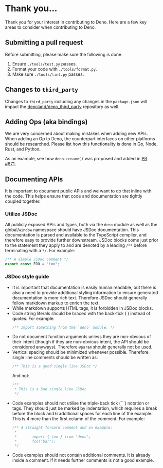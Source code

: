 # Thank you...

Thank you for your interest in contributing to Deno. Here are a few key areas to
consider when contributing to Deno.

## Submitting a pull request

Before submitting, please make sure the following is done:

1. Ensure `./tools/test.py` passes.
2. Format your code with `./tools/format.py`.
3. Make sure `./tools/lint.py` passes.

## Changes to `third_party`

Changes to `third_party` including any changes in the `package.json` will impact
the [denoland/deno_third_party](https://github.com/denoland/deno_third_party)
repository as well.

## Adding Ops (aka bindings)

We are very concerned about making mistakes when adding new APIs. When adding an
Op to Deno, the counterpart interfaces on other platforms should be researched.
Please list how this functionality is done in Go, Node, Rust, and Python.

As an example, see how `deno.rename()` was proposed and added in
[PR #671](https://github.com/denoland/deno/pull/671).

## Documenting APIs

It is important to document public APIs and we want to do that inline with the
code. This helps ensure that code and documentation are tightly coupled
together.

### Utilize JSDoc

All publicly exposed APIs and types, both via the `deno` module as well as the
global/`window` namespace should have JSDoc documentation. This documentation is
parsed and available to the TypeScript compiler, and therefore easy to provide
further downstream. JSDoc blocks come just prior to the statement they apply to
and are denoted by a leading `/**` before terminating with a `*/`. For example:

```ts
/** A simple JSDoc comment */
export const FOO = "foo";
```

### JSDoc style guide

- It is important that documentation is easily human readable, but there is also
  a need to provide additional styling information to ensure generated
  documentation is more rich text. Therefore JSDoc should generally follow
  markdown markup to enrich the text.
- While markdown supports HTML tags, it is forbidden in JSDoc blocks.
- Code string literals should be braced with the back-tick (\`) instead of
  quotes. For example:
  ```ts
  /** Import something from the `deno` module. */
  ```
- Do not document function arguments unless they are non-obvious of their intent
  (though if they are non-obvious intent, the API should be considered anyways).
  Therefore `@param` should generally not be used.
- Vertical spacing should be minimized whenever possible. Therefore single line
  comments should be written as:
  ```ts
  /** This is a good single line JSDoc */
  ```
  And not:
  ```ts
  /**
   * This is a bad single line JSDoc
   */
  ```
- Code examples should not utilise the triple-back tick (\`\`\`) notation or
  tags. They should just be marked by indentation, which requires a break before
  the block and 6 additional spaces for each line of the example. This is 4 more
  than the first column of the comment. For example:
  ```ts
  /** A straight forward comment and an example:
   *
   *       import { foo } from "deno";
   *       foo("bar");
   */
  ```
- Code examples should not contain additional comments. It is already inside a
  comment. If it needs further comments is not a good example.
